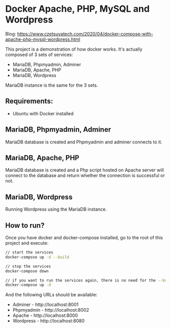# Docker Apache, PHP, MySQL and Wordpress

Blog: https://www.czetsuyatech.com/2020/04/docker-compose-with-apache-php-mysql-wordpress.html

This project is a demonstration of how docker works. It's actually composed of 3 sets of services:

 - MariaDB, Phpmyadmin, Adminer
 - MariaDB, Apache, PHP
 - MariaDB, Wordpress

MariaDB instance is the same for the 3 sets.

## Requirements:

- Ubuntu with Docker installed

## MariaDB, Phpmyadmin, Adminer

MariaDB database is created and Phpmyadmin and adminer connects to it.

## MariaDB, Apache, PHP

MariaDB database is created and a Php script hosted on Apache server will connect to the database and return whether the connection is successful or not.

## MariaDB, Wordpress

Running Wordpress using the MariaDB instance.

## How to run?

Once you have docker and docker-compose installed, go to the root of this project and execute:

```sh
// start the services
docker-compose up -d --build

// stop the services
docker-compose down

// if you want to run the services again, there is no need for the --build parameter
docker-compose up -d
```

And the following URLs should be available:

 - Adminer - http://localhost:8001
 - Phpmyadmin - http://localhost:8002
 - Apache - http://localhost:8000
 - Wordpress - http://localhost:8080
